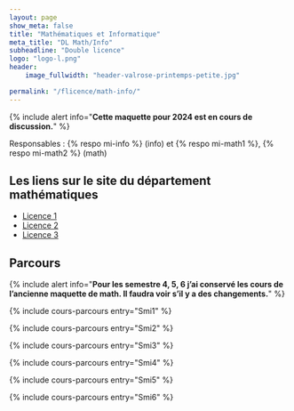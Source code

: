 ```yaml
---
layout: page
show_meta: false
title: "Mathématiques et Informatique"
meta_title: "DL Math/Info"
subheadline: "Double licence"
logo: "logo-l.png"
header:
    image_fullwidth: "header-valrose-printemps-petite.jpg"

permalink: "/flicence/math-info/"
---
```



{% include alert info="<b>Cette maquette pour 2024 est en cours de discussion.</b>" %}

Responsables : {% respo mi-info %} (info) et {% respo mi-math1 %}, {% respo mi-math2 %} (math)

## Les liens sur le site du département mathématiques

- [Licence 1](https://math.unice.fr/pageslicence/licence-1-double-diplôme-math-info.html)
- [Licence 2](https://math.unice.fr/departement/licence-2-double-diplôme-math-info.html)
- [Licence 3](https://math.unice.fr/departement/licence-3-double-diplome-math-info.html)

## Parcours

{% include alert info="<b>Pour les semestre 4, 5, 6 j’ai conservé les cours de l’ancienne maquette de math. Il faudra voir s’il y a des changements.</b>" %}

{% include cours-parcours entry="Smi1" %}

{% include cours-parcours entry="Smi2" %}

{% include cours-parcours entry="Smi3" %}

{% include cours-parcours entry="Smi4" %}

{% include cours-parcours entry="Smi5" %}

{% include cours-parcours entry="Smi6" %}
